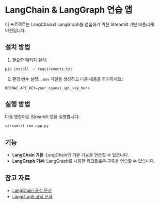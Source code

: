 # LangChain & LangGraph 연습 앱

이 프로젝트는 LangChain과 LangGraph를 연습하기 위한 Streamlit 기반 애플리케이션입니다.

## 설치 방법

1. 필요한 패키지 설치:
```bash
pip install -r requirements.txt
```

2. 환경 변수 설정:
`.env` 파일을 생성하고 다음 내용을 추가하세요:
```
OPENAI_API_KEY=your_openai_api_key_here
```

## 실행 방법

다음 명령어로 Streamlit 앱을 실행합니다:
```bash
streamlit run app.py
```

## 기능

- **LangChain 기본**: LangChain의 기본 기능을 연습할 수 있습니다.
- **LangGraph 기본**: LangGraph를 사용한 워크플로우 구축을 연습할 수 있습니다.

## 참고 자료

- [LangChain 공식 문서](https://python.langchain.com/docs/get_started/introduction)
- [LangGraph 공식 문서](https://langchain-ai.github.io/langgraph/)
